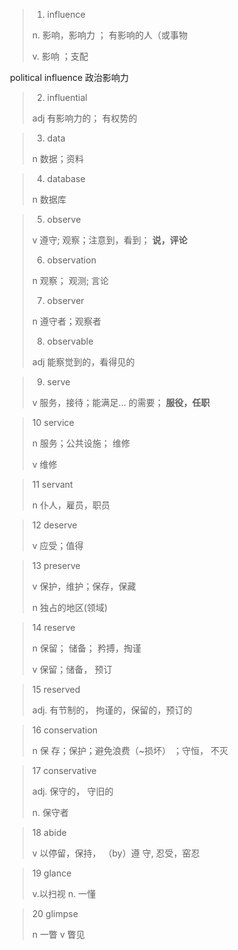 >   1.  influence
>
>    n. 影响，影响力 ； 有影响的人（或事物
>
>    v.  影响 ；支配

​	political influence  政治影响力

>   2.  influential
>
>   adj 有影响力的； 有权势的

>   3.  data
>
>   n 数据；资料

>   4.  database 
>
>   n 数据库

>   5.  observe
>
>   v   遵守; 观察；注意到，看到； **说，评论**
>
>   6.  observation
>
>   n 观察； 观测; 言论
>
>   7.  observer
>
>   n 遵守者；观察者
>
>   8.  observable
>
>   adj 能察觉到的，看得见的

>   9.  serve
>
>   v 服务，接待；能满足... 的需要； **服役，任职**

>   10 service
>
>   n 服务；公共设施； 维修
>
>   v 维修

>   11 servant
>
>   n 仆人，雇员，职员

>   12 deserve
>
>   v 应受；值得

>   13 preserve
>
>   v 保护，维护；保存，保藏
>
>   n 独占的地区(领域)

>   14 reserve
>
>   n 保留； 储备； 矜搏，掏谨 
>
>   v 保留；储备， 预订

>   15 reserved
>
>   adj. 有节制的， 拘谨的，保留的，预订的

>   16 conservation
>
>    n 保 存；保护；避免浪费（~损坏） ；守恒， 不灭

>   17 conservative
>
>   adj. 保守的， 守旧的
>
>    n. 保守者 

>   18 abide
>
>   v 以停留，保持， （by）遵 守, 忍受，窑忍 

>   19 glance
>
>   v.以扫视   n. 一懂

>   20 glimpse
>
>   n 一瞥    v 瞥见
